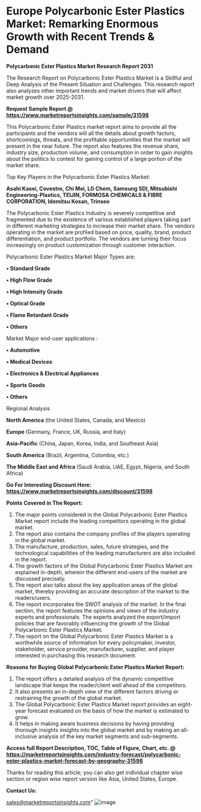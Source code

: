  # Europe Polycarbonic Ester Plastics Market: Remarking Enormous Growth with Recent Trends & Demand

<strong>Polycarbonic Ester Plastics Market Research Report 2031</strong>

The Research Report on Polycarbonic Ester Plastics Market is a Skillful and Deep Analysis of the Present Situation and Challenges. This research report also analyzes other important trends and market drivers that will affect market growth over 2025-2031.

<strong>Request Sample Report @ <a href=https://www.marketreportsinsights.com/sample/31598>https://www.marketreportsinsights.com/sample/31598</a></strong>

This Polycarbonic Ester Plastics market report aims to provide all the participants and the vendors will all the details about growth factors, shortcomings, threats, and the profitable opportunities that the market will present in the near future. The report also features the revenue share, industry size, production volume, and consumption in order to gain insights about the politics to contest for gaining control of a large portion of the market share.

Top Key Players in the Polycarbonic Ester Plastics Market:

<strong>Asahi Kasei, Covestro, Chi Mei, LG Chem, Samsung SDI, Mitsubishi Engineering-Plastics, TEIJIN, FORMOSA CHEMICALS & FIBRE CORPORATION, Idemitsu Kosan, Trinseo</strong>

The Polycarbonic Ester Plastics Industry is severely competitive and fragmented due to the existence of various established players taking part in different marketing strategies to increase their market share. The vendors operating in the market are profiled based on price, quality, brand, product differentiation, and product portfolio. The vendors are turning their focus increasingly on product customization through customer interaction.

Polycarbonic Ester Plastics Market Major Types are:

<strong>• Standard Grade

• High Flow Grade

• High Intensity Grade

• Optical Grade

• Flame Retardant Grade

• Others</strong>

Market Major end-user applications :

<strong>• Automotive

• Medical Devices

• Electronics & Electrical Appliances

• Sports Goods

• Others</strong>

Regional Analysis

</u><strong><b>North America</b></strong> (the United States, Canada, and Mexico)

<strong><b>Europe </b></strong>(Germany, France, UK, Russia, and Italy)

<strong><b>Asia-Pacific</b></strong> (China, Japan, Korea, India, and Southeast Asia)

<strong><b>South America</b></strong> (Brazil, Argentina, Colombia, etc.)

<strong><b>The Middle East and Africa</b></strong> (Saudi Arabia, UAE, Egypt, Nigeria, and South Africa)

<strong>Go For Interesting Discount Here: <a href=https://www.marketreportsinsights.com/discount/31598>https://www.marketreportsinsights.com/discount/31598</a></strong>

<strong>Points Covered in The Report:</strong>
<ol>
  <li>The major points considered in the Global Polycarbonic Ester Plastics Market report include the leading competitors operating in the global market.</li>
  <li>The report also contains the company profiles of the players operating in the global market.</li>
  <li>The manufacture, production, sales, future strategies, and the technological capabilities of the leading manufacturers are also included in the report.</li>
  <li>The growth factors of the Global Polycarbonic Ester Plastics Market are explained in-depth, wherein the different end-users of the market are discussed precisely.</li>
  <li>The report also talks about the key application areas of the global market, thereby providing an accurate description of the market to the readers/users.</li>
  <li>The report incorporates the SWOT analysis of the market. In the final section, the report features the opinions and views of the industry experts and professionals. The experts analyzed the export/import policies that are favorably influencing the growth of the Global Polycarbonic Ester Plastics Market.</li>
  <li>The report on the Global Polycarbonic Ester Plastics Market is a worthwhile source of information for every policymaker, investor, stakeholder, service provider, manufacturer, supplier, and player interested in purchasing this research document.</li>
</ol>
<strong>Reasons for Buying Global Polycarbonic Ester Plastics Market Report:</strong>

<ol>
  <li>The report offers a detailed analysis of the dynamic competitive landscape that keeps the reader/client well ahead of the competitors.</li>
  <li>It also presents an in-depth view of the different factors driving or restraining the growth of the global market.</li>
  <li>The Global Polycarbonic Ester Plastics Market report provides an eight-year forecast evaluated on the basis of how the market is estimated to grow.</li>
  <li>It helps in making aware business decisions by having providing thorough insights insights into the global market and by making an all-inclusive analysis of the key market segments and sub-segments.</li>
</ol>
<strong>Access full Report Description, TOC, Table of Figure, Chart, etc. @ <a href=https://marketreportsinsights.com/industry-forecast/polycarbonic-ester-plastics-market-forecast-by-geography-31598>https://marketreportsinsights.com/industry-forecast/polycarbonic-ester-plastics-market-forecast-by-geography-31598</a></strong>


Thanks for reading this article; you can also get individual chapter wise section or region wise report version like Asia, United States, Europe.

<strong>Contact Us:</strong>

sales@marketreportsinsights.com"
![image](https://github.com/user-attachments/assets/ed8ba0c8-4943-4cfa-b67f-7e8ee22a0957)
